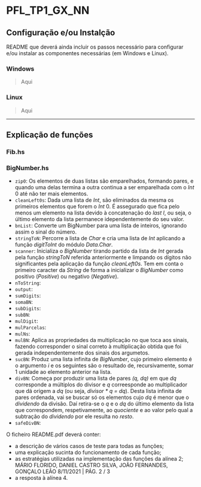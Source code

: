 # PFL_TP1_GX_NN

## Configuração e/ou Instalção

README que deverá ainda incluir os passos necessário para configurar e/ou instalar as componentes necessárias (em Windows e Linux).

### Windows

> Aqui

### Linux 

> Aqui

---

## Explicação de funções

### Fib.hs

### BigNumber.hs

- `zip0`: Os elementos de duas listas são emparelhados, formando pares, e quando uma delas termina a outra continua a ser emparelhada com o *Int* 0 até não ter mais elementos.
- `cleanLeft0s`: Dada uma lista de *Int*, são eliminados da mesma os primeiros elementos que forem o *Int* 0. É assegurado que fica pelo menos um elemento na lista devido à concatenação do *last l*, ou seja, o último elemento da lista permanece idependentemente do seu valor.
- `bnList`: Converte um BigNumber para uma lista de inteiros, ignorando assim o sinal do número.
- `stringToN`: Percorre a lista de *Char* e cria uma lista de *Int* aplicando a função *digitToInt* do módulo *Data.Char*.
- `scanner`: Inicializa o *BigNumber* tirando partido da lista de *Int* gerada pela função *stringToN* referida anteriormente e limpando os dígitos não significantes pela aplicação da função *cleanLeft0s*. Tem em conta o primeiro caracter da *String* de forma a inicializar o *BigNumber* como positivo (*Positive*) ou negativo (*Negative*).
- `nToString`:
- `output`:
- `sumDigits`:
- `somaBN`:
- `subDigits`:
- `subBN`:
- `mulDigit`:
- `mulParcelas`:
- `mulNs`:
- `mulBN`: Aplica as propriedades da multiplicação no que toca aos sinais, fazendo corresponder o sinal correto à multiplicação obtida que foi gerada independentemente dos sinais dos argumetos.
- `sucBN`: Produz uma lista infinita de *BigNumber*, cujo primeiro elemento é o argumento *i* e os seguintes são o resultado de, recursivamente, somar 1 unidade ao elemento anterior na lista.
- `divBN`: Começa por produzir uma lista de pares *(q, dq)* em que *dq* corresponde a múltiplos do divisor e *q* correesponde ao multiplicador que dá origem a *dq* (ou seja, *divisor \* q = dq*). Desta lista infinita de pares ordenada, vai se buscar só os elementos cujo *dq* é menor que o *dividendo* da divisão. Daí retira-se o *q* e o *dq* do último elemento da lista que correspondem, respetivamente, ao *quociente* e ao valor pelo qual a subtração do *dividendo* por ele resulta no *resto*.
- `safeDivBN`:

O ficheiro README.pdf deverá conter:
- a descrição de vários casos de teste para todas as funções;
- uma explicação sucinta do funcionamento de cada função;
- as estratégias utilizadas na implementação das funções da alínea 2;
MÁRIO FLORIDO, DANIEL CASTRO SILVA, JOÃO FERNANDES, GONÇALO LEÃO 8/11/2021 | PÁG. 2 / 3
- a resposta à alínea 4.

